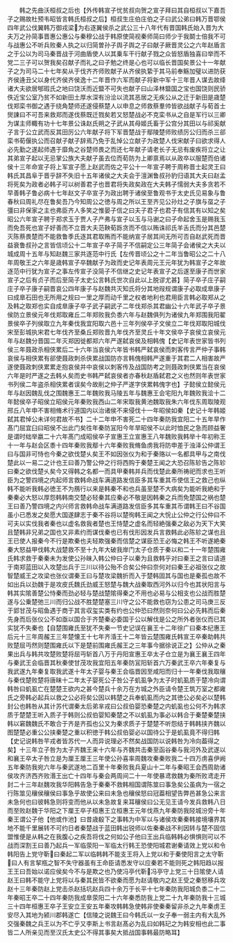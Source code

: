 <!-- { "loadSidebar": true } -->
　　韩之先曲沃桓叔之后也【外传韩宣子忧贫叔向贺之宣子拜曰其自桓叔以下嘉吾子之赐故杜预韦昭皆言韩氏桓叔之后】桓叔生庄伯庄伯之子曰武公弟曰韩万晋鄂侯四年武公伐翼韩万御戎梁为右逐翼侯杀之武公三十八年代有晋国韩氏始入晋为大夫万之孙简事晋惠公惠公与秦穆公战于韩原使简视秦师简曰师少于我鬬士倍我不可与战惠公不听兵败秦人执之以归简曽孙子舆子舆之子曰献子厥晋灵公之六年赵盾言之于公以为司马秦晋战于河曲盾使人以其乗车干行献子戮之众皆怒盾独喜曰举而不党二三子可以贺我矣召献子而礼之曰子勉之终是心也可以临长晋国矣景公十一年献子之为司马二十七年矣从于伐齐齐师败献子从齐侯执絷于其马前奉觞加璧以进防获齐侯逄丑父以身代齐侯齐侯逸十二年晋作六军而献子将新中军十三年晋人谋去故绛诸大夫欲居郇瑕氏之地曰饶沃而近盬不可失也献子曰山泽林盬国之宝也国饶则民骄佚近宝公室乃贫不如新田土厚水深有汾浍以流其恶居之无疾公从之迁于新田是歳楚伐郑栾书御之遇于绕角楚师还遂侵蔡楚人以申息之师救蔡羣帅皆欲战献子与荀首士爕諌曰不可吾来救郑而遂伐蔡既迁戮矣若又怒楚战必不克栾书从之自是军行以三卿为谋主师輙有功十七年景公诛赵氏朔之子武从其母姬氏畜于公宫分其田以与祁奚献子言于公立武而反其田厉公六年献子将下军晋楚战于鄢陵楚师败绩厉公归而杀三郤栾书荀偃执公而召献子献子辞焉乃免于乱悼公立献子为政楚人伐宋献子曰欲求得人必先勤之遂起师遇于靡角之谷楚师畏之而还七年献子请老长子无忌有废疾将立之让其弟宣子起以无忌掌公族大夫献子虽去位而荀防为上卿禀焉以从政卒以服楚而伯诸侯十三年命宣子将上军宣子愿上赵武而佐之平公十一年宣子聘于周称晋士起灵王曰韩氏其昌阜于晋乎辞不失旧十五年诸侯之大夫会于澶渊鲁叔孙豹归语其大夫曰赵孟将死矣为政者必韩子可以树善君子也晋君将失政矣政在大夫韩子懦弱大夫多贪若不早善韩子鲁必病十七年赵文子卒宣子为政出聘于诸侯至鲁观书于太史氏见易象与鲁春秋曰周礼尽在鲁矣吾乃今知周公之徳与周之所以王至齐见公孙灶之子旗与虿之子彊曰非保家之主也弗臣齐人多笑之惟晏子信之曰夫子君子也君子有信其有以知之矣昭公六年宣子聘于郑求玉于贾人子产弗与宣子以玉与马谢之曰子命起舍玉是赐我玉而免吾死也宣子好善而不立晋大夫范鞅荀跞贪而不信以贿诛祁氏羊舌氏而分其邑楚灭陈蔡畏楚而不能救鲁季氏逐其君取贿而不能纳宣子居其间无所可否自赵武死而晋益衰鲁叔孙之言皆信顷公十二年宣子卒子简子不信嗣定公三年简子会诸侯之大夫以城成周十五年与知赵魏三家共逐范中行氏【左传晋顷公之十二年当鲁昭公之二十八年周敬王之六年是歳韩宣子卒魏献子为政而史记年表周元王元年犹为韩宣子之年故逐范中行犹为宣子之事左传宣子没简子不信继之史记年表宣子之后遂至康子而世家宣子之后有贞子而后至简子太史公言韩氏世次自此以上脱谬尤甚】简子卒子庄子嗣庄子卒子康子嗣晋哀公四年康子与赵魏共灭知氏将分其地叚规谓康子必取成臯康子曰成臯石田也无所用之规曰一里之厚而动千里之权者地利也君用臣言韩必取郑从之及韩之取郑也实自成臯康子卒子武子嗣武子二年伐郑杀其君幽公十六年武子卒子景侯防立景侯元年伐郑取雍丘二年郑败我负黍六年与赵魏俱列为诸侯九年郑围我阳翟景侯卒子列侯取立九年秦伐我宜阳取六邑十三年列侯卒子文侯立二年伐郑取阳城伐宋至彭城执宋君七年伐齐至桑丘郑败晋九年伐齐至灵丘十年文侯卒子哀侯立哀侯元年与赵魏分晋国二年灭郑因徙都郑六年严遂弑哀侯及相韩傀【史记年表世家皆书列侯三年聂政杀相侠累后二十六年当哀侯六年皆书韩严弑哀侯而刺客传言严仲子事韩哀侯与相侠累有郤使聂政刺杀侠累战国防亦言韩傀相韩严遂重于其君二人相害故严遂使聂政刺侠累累走抱哀侯并中哀侯以刺客传及战国防考之则聂政刺侠累当在哀侯六年是时严遂之去韩乆矣而史书韩严弑哀侯者亦春秋赵盾弑君之义也然则年表世家书列侯二年盗杀相侠累者误矣今故削之仲子严遂字侠累韩傀字也】子懿侯立懿侯元年与赵因魏乱伐之围魏惠王二年魏败我马陵五年与魏惠王会宅阳九年魏败我浍十二年懿侯卒子昭侯立昭侯元年秦败我西山二年宋取我黄池魏取我朱六年伐东周取陵观邢丘八年申不害相脩术行道国内以治诸侯不来侵伐十一年昭侯如秦【史记十年韩姬弑其君悼公未详何君故不书】二十二年申不害死二十四年秦防我宜阳二十五年旱作髙门屈宜臼曰昭侯不出此门矣徃年秦防冝阳今年旱昭侯不以此时恤民之急而顾益奢是谓时绌举嬴二十六年髙门成昭侯卒子宣惠王立宣惠王八年魏败我韩举十年初称王十一年与赵会区黍十四年秦败我鄢十六年秦败我脩鱼虏我将防申差于浊泽公仲谓王曰与国非可恃也今秦之欲伐楚乆矣王不如因张仪为和于秦赂以一名都具甲与之南伐楚此以一易二之计也王曰善乃警公仲之行将西购于秦楚王闻之大恐召陈轸告之陈轸曰秦之欲伐楚乆矣今又得韩之名都一而具甲秦韩并兵而伐楚此秦所祷祀而求也王听臣为之警四境之内起师言救韩命战车满道路发信臣多其车重其币使信王之救己也纵韩不能听我韩必徳王不为鴈行以来是韩秦不和也兵虽至楚不大病矣为能听我絶和于秦秦必大怒以厚怨韩韩南交楚必轻秦其应秦必不敬是因韩秦之兵而免楚国之祸也楚王曰善乃警四境之内兴师言救韩命战车满道路发信臣多其车重其币谓韩王曰不谷国虽小已悉发之矣愿大国遂肆志于秦不谷将以楚徇韩王闻之大恱止公仲之行公仲曰不可夫以实伐我者秦也以虚名救我者楚也王恃楚之虚名而轻絶强秦之敌必为天下大笑且楚韩非兄弟之国也又非素约而谋伐秦也已有伐形因发兵言救韩此必陈轸之谋也且王已使人报秦今不行是欺秦也夫轻欺强秦而信楚之谋臣恐王必悔之韩王不听遂絶秦秦大怒益甲伐韩大战楚救不至十九年大破我岸门太子仓质于秦以和二十一年楚围雍氏韩求救于秦秦未为发使公孙昧入韩公仲曰子以秦为且救韩乎对曰秦王之言曰请道于南郑蓝田以入攻楚出兵于三川以待公殆不合矣公仲曰奈何对曰秦王必祖张仪之故智楚威王之攻梁也张仪谓秦王曰与楚攻梁魏折而入于楚韩固其与国也是秦孤也故不如出兵以劲魏于是攻皮氏魏氏劲威王怒楚与魏大战秦取西河外以归今也其状阳言与韩其实隂善楚公恃秦而劲必轻与楚战楚隂得秦之不用也必易与公相支也公战而胜楚遂与公乗楚弛三川而归公战不胜楚楚塞三川守之公不能救也窃为公患之司马庚三反于郢甘茂与昭鱼遇于商于其言収玺实类有约也公仲恐曰然则奈何曰公必先韩而后秦先身而后张仪公不如亟以国合于齐楚秦必委国于公以解伐是公之所外者张仪而已其实犹不失秦也【自楚围雍氏至犹不失秦一节史记误在襄王十二年徐广曰秦本纪惠王后元十三年周赧王三年楚懐王十七年齐涽王十二年皆云楚围雍氏韩宣王卒秦助韩共败楚屈丏然则楚围雍氏以下是楚前围雍氏赧王之三年事今据徐说正之】公仲从之秦果出兵与韩共攻楚败楚将屈丏斩首八万于丹阳宣惠王卒太子仓立是为襄王襄王四年与秦武王会临晋其秋秦使甘茂攻我宜阳五年秦防冝阳斩首六万秦武王卒六年秦复与我武遂九年秦复取我武遂十年太子婴与秦王会临晋因至咸阳而归十一年秦伐我取穰与秦伐楚败楚将唐昧十二年太子婴死公子咎公子虮虱争为太子时虮虱质于楚冷向谓韩咎曰虮虱亡在楚楚王欲内之甚今楚兵十余万在方城之外臣请令楚王筑万室之都雍氏之旁韩必起兵以救之公必将矣公因以韩楚之兵奉虮虱而内之其徳公必矣必以楚韩封公也韩咎从其计苏代谓秦太后弟芈戎曰公叔伯婴恐秦楚之内虮虱也公何不为韩求质于楚楚王听入质子于韩则公叔伯婴知秦楚之不以虮虱为事必以韩合于秦楚秦楚挟韩以窘魏魏氏不敢合于齐是齐孤也公又为秦求质子于楚楚不听怨结于韩韩挟齐魏以图楚楚必重公公挟秦楚之重以积徳于韩公叔伯婴必以国待公于是虮虱竟不得归韩【史记说韩咎芉戎者皆苏代一人而异说理必不然矣战国防以说韩咎为冷向葢得之矣】十三年立子咎为太子齐魏王来十六年与齐魏共击秦至函谷秦与我河外及武遂以和襄王卒太子咎立是为厘王厘王三年使公孙喜率周魏攻秦秦败我二十四万虏喜伊阙五年秦防我宛六年与秦武遂地二百里十年秦败我兵夏山十二年与秦昭王会西周助诸侯攻齐济西齐败湣王出亡十四年与秦会两周间二十一年使暴鸢救魏为秦所败鸢走开封二十三年赵魏攻我华阳韩告急于秦秦不救韩相国谓陈筮曰事急矣公虽病为一宿之行陈筮见穰侯穰侯曰事急乎故使公来曰未急也穰侯怒曰冠葢相望告弊邑甚急公来言未急何也曰彼韩急则将变而他从以未急故复来耳穰侯曰公无见王请今发兵救韩八日而至败赵魏于华阳之下厘王卒子桓惠王立桓惠王元年伐燕九年秦防我陉城汾旁十年秦王谓公子他【他或作池】曰昔歳殽下之事韩为中军以与诸侯攻秦秦韩接境壤界其地不能千里展转不可约日者秦楚战于蓝田韩出锐师以佐秦秦战不利因转与楚不固信盟惟便是从韩之在我腹心之疾吾将伐之何如公子他曰王出兵临韩韩必惧惧则可以不战而深割王曰善乃起兵一军临荥阳一军临太行韩王恐使阳城君谢秦请效上党以和令韩阳告上党守靳曰秦起二军以临韩韩不能支王将入上党以和于秦使阳言之太守靳曰人有言挈瓶之智不失守器虽有王命臣请悉发守以应秦若不能则死之韩阳趋以报王王曰吾始以诺应侯矣今不与是欺之也乃使冯亭代靳冯亭守上党三十日隂使人请赵王曰韩不能守上党将以与秦其民皆不欲秦而愿为赵请敬内之赵王受之秦怒移兵攻赵十三年秦防赵上党击杀赵括坑赵兵四十余万于长平十七年秦防我阳城负黍二十二年秦昭王卒二十四年秦防我成臯荥阳二十六年秦悉防我上党二十九年秦防我十三城三十四年桓惠王卒子王安立王安五年秦攻韩韩急使韩非使秦秦留非杀之九年秦虏王安尽入其地为颍川郡韩遂亡【信陵之说魏王曰今韩氏以一女子奉一弱主内有大乱外交强秦魏之兵王以为不亡乎又李斯上书言赵髙必为乱曰如韩玘之为韩安相也此二事皆二人所亲见而至汉氏太史公不得其事矣大抵战国事韩最防略耳】
